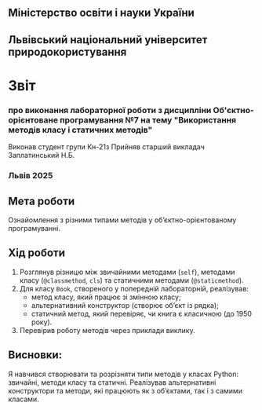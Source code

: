 ## Міністерство освіти і науки України

## Львівський національний університет природокористування
# Звіт 
### про виконання лабораторної роботи з дисципліни Об'єктно-орієнтоване програмування №7 на тему "Використання методів класу і статичних методів"
Виконав студент групи Кн-21з 
Прийняв старший викладач Заплатинський Н.Б. 
### Львів 2025

## Мета роботи 
Ознайомлення з різними типами методів у об’єктно-орієнтованому програмуванні.

## Хід роботи

1. Розглянув різницю між звичайними методами (`self`), методами класу (`@classmethod`, `cls`) та статичними методами (`@staticmethod`).
2. Для класу `Book`, створеного у попередній лабораторній, реалізував:
   - метод класу, який працює зі змінною класу;
   - альтернативний конструктор (створює об’єкт із рядка);
   - статичний метод, який перевіряє, чи книга є класичною (до 1950 року).
3. Перевірив роботу методів через приклади виклику.

## Висновки:
Я навчився створювати та розрізняти типи методів у класах Python: звичайні, методи класу та статичні. Реалізував альтернативні конструктори та методи, які працюють як з об’єктами, так і з самими класами.
